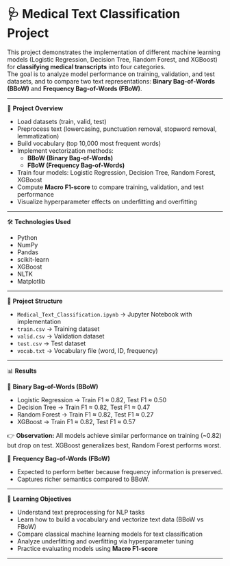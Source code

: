 # 🩺 Medical Text Classification Project
This project demonstrates the implementation of different machine learning models (Logistic Regression, Decision Tree, Random Forest, and XGBoost) for **classifying medical transcripts** into four categories.  
The goal is to analyze model performance on training, validation, and test datasets, and to compare two text representations: **Binary Bag-of-Words (BBoW)** and **Frequency Bag-of-Words (FBoW)**.

---

🔹 **Project Overview**
- Load datasets (train, valid, test)  
- Preprocess text (lowercasing, punctuation removal, stopword removal, lemmatization)  
- Build vocabulary (top 10,000 most frequent words)  
- Implement vectorization methods:  
  - **BBoW (Binary Bag-of-Words)**  
  - **FBoW (Frequency Bag-of-Words)**  
- Train four models: Logistic Regression, Decision Tree, Random Forest, XGBoost  
- Compute **Macro F1-score** to compare training, validation, and test performance  
- Visualize hyperparameter effects on underfitting and overfitting  

---

🛠️ **Technologies Used**
- Python  
- NumPy  
- Pandas  
- scikit-learn  
- XGBoost  
- NLTK  
- Matplotlib  

---

📂 **Project Structure**
- `Medical_Text_Classification.ipynb` → Jupyter Notebook with implementation  
- `train.csv` → Training dataset  
- `valid.csv` → Validation dataset  
- `test.csv` → Test dataset  
- `vocab.txt` → Vocabulary file (word, ID, frequency)  

---

📊 **Results**

🔹 **Binary Bag-of-Words (BBoW)**
- Logistic Regression → Train F1 ≈ 0.82, Test F1 ≈ 0.50  
- Decision Tree → Train F1 ≈ 0.82, Test F1 ≈ 0.47  
- Random Forest → Train F1 ≈ 0.82, Test F1 ≈ 0.27  
- XGBoost → Train F1 ≈ 0.82, Test F1 ≈ 0.57  

👉 **Observation:** All models achieve similar performance on training (~0.82) but drop on test. XGBoost generalizes best, Random Forest performs worst.  

🔹 **Frequency Bag-of-Words (FBoW)**
- Expected to perform better because frequency information is preserved.  
- Captures richer semantics compared to BBoW.  

---

🎯 **Learning Objectives**
- Understand text preprocessing for NLP tasks  
- Learn how to build a vocabulary and vectorize text data (BBoW vs FBoW)  
- Compare classical machine learning models for text classification  
- Analyze underfitting and overfitting via hyperparameter tuning  
- Practice evaluating models using **Macro F1-score**  

---
